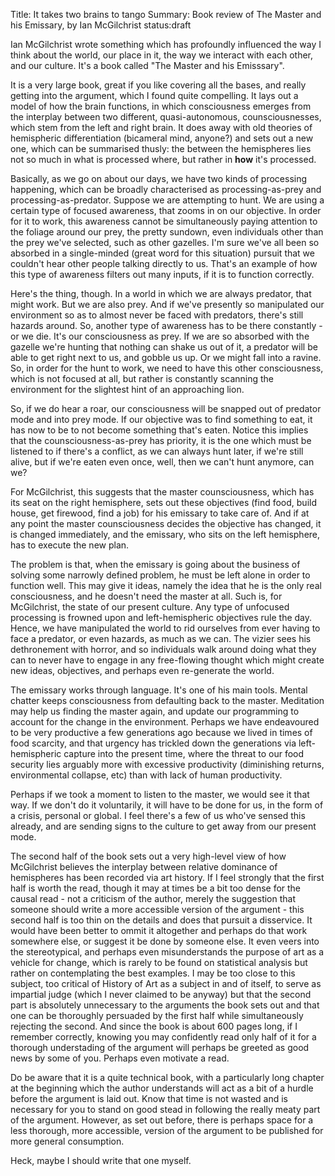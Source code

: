 Title: It takes two brains to tango
Summary: Book review of The Master and his Emissary, by Ian McGilchrist
status:draft

Ian McGilchrist wrote something which has profoundly influenced the way I think about the world, our place in it, the way we interact with each other, and our culture. It's a book called "The Master and his Emisssary".

It is a very large book, great if you like covering all the bases, and really getting into the argument, which I found quite compelling. It lays out a model of how the brain functions, in which consciousness emerges from the interplay between two different, quasi-autonomous, counsciousnesses, which stem from the left and right brain. It does away with old theories of hemispheric differentiation (bicameral mind, anyone?) and sets out a new one, which can be summarised thusly: the between the hemispheres lies not so much in what is processed where, but rather in **how** it's processed.

Basically, as we go on about our days, we have two kinds of processing happening, which can be broadly characterised as processing-as-prey and processing-as-predator. Suppose we are attempting to hunt. We are using a certain type of focused awareness, that zooms in on our objective. In order for it to work, this awareness cannot be simultaneously paying attention to the foliage around our prey, the pretty sundown, even individuals other than the prey we've selected, such as other gazelles. I'm sure we've all been so absorbed in a single-minded (great word for this situation) pursuit that we couldn't hear other people talking directly to us. That's an example of how this type of awareness filters out many inputs, if it is to function correctly.

Here's the thing, though. In a world in which we are always predator, that might work. But we are also prey. And if we've presently so manipulated our environment so as to almost never be faced with predators, there's still hazards around. So, another type of awareness has to be there constantly - or we die. It's our consciousness as prey. If we are so absorbed with the gazelle we're hunting that nothing can shake us out of it, a predator will be able to get right next to us, and gobble us up. Or we might fall into a ravine. So, in order for the hunt to work, we need to have this other consciousness, which is not focused at all, but rather is constantly scanning the environment for the slightest hint of an approaching lion.

So, if we do hear a roar, our consciousness will be snapped out of predator mode and into prey mode. If our objective was to find something to eat, it has now to be to not become something that's eaten. Notice this implies that the counsciousness-as-prey has priority, it is the one which must be listened to if there's a conflict, as we can always hunt later, if we're still alive, but if we're eaten even once, well, then we can't hunt anymore, can we? 

For McGilchrist, this suggests that the master counsciousness, which has its seat on the right hemisphere, sets out these objectives (find food, build house, get firewood, find a job) for his emissary to take care of. And if at any point the master counsciousness decides the objective has changed, it is changed immediately, and the emissary, who sits on the left hemisphere, has to execute the new plan.

The problem is that, when the emissary is going about the business of solving some narrowly defined problem, he must be left alone in order to function well. This may give it ideas, namely the idea that he is the only real consciousness, and he doesn't need the master at all. Such is, for McGilchrist, the state of our present culture. Any type of unfocused processing is frowned upon and left-hemispheric objectives rule the day. Hence, we have manipulated the world to rid ourselves from ever having to face a predator, or even hazards, as much as we can. The vizier sees his dethronement with horror, and so individuals walk around doing what they can to never have to engage in any free-flowing thought which might create new ideas, objectives, and perhaps even re-generate the world.

The emissary works through language. It's one of his main tools. Mental chatter keeps consciousness from defaulting back to the master. Meditation may help us finding the master again, and update our programming to account for the change in the environment. Perhaps we have endeavoured to be very productive a few generations ago because we lived in times of food scarcity, and that urgency has trickled down the generations via left-hemispheric capture into the present time, where the threat to our food security lies arguably more with excessive productivity (diminishing returns, environmental collapse, etc) than with lack of human productivity.

Perhaps if we took a moment to listen to the master, we would see it that way. If we don't do it voluntarily, it will have to be done for us, in the form of a crisis, personal or global. I feel there's a few of us who've sensed this already, and are sending signs to the culture to get away from our present mode.

The second half of the book sets out a very high-level view of how McGilchrist believes the interplay between relative dominance of hemispheres has been recorded via art history. If I feel strongly that the first half is worth the read, though it may at times be a bit too dense for the causal read - not a criticism of the author, merely the suggestion that someone should write a more accessible version of the argument - this second half is too thin on the details and does that pursuit a disservice. It would have been better to ommit it altogether and perhaps do that work somewhere else, or suggest it be done by someone else. It even veers into the stereotypical, and perhaps even misunderstands the purpose of art as a vehicle for change, which is rarely to be found on statistical analysis but rather on contemplating the best examples. I may be too close to this subject, too critical of History of Art as a subject in and of itself, to serve as impartial judge (which I never claimed to be anyway) but that the second part is absolutely unnecessary to the arguments the book sets out and that one can be thoroughly persuaded by the first half while simultaneously rejecting the second. And since the book is about 600 pages long, if I remember correctly, knowing you may confidently read only half of it for a thorough understading of the argument will perhaps be greeted as good news by some of you. Perhaps even motivate a read.

Do be aware that it is a quite technical book, with a particularly long chapter at the beginning which the author understands will act as a bit of a hurdle before the argument is laid out. Know that time is not wasted and is necessary for you to stand on good stead in following the really meaty part of the argument. However, as set out before, there is perhaps space for a less thorough, more accessible, version of the argument to be published for more general consumption.

Heck, maybe I should write that one myself.

[comment]: # (The differences, as set out by the book, are more than just a curiosity. Because McGilchrist suggests there's a proper functioning of the hemispheres, with one subordinate to the other. The right hemisphere, the master of the title has an emissary - sort of a prime-minister or vizier figure - whom he sends out on errands. As is a common motif, the vizier can sometimes depose the master, or rightful king, and attempt to rule in his place, and generally bungle it up with his insufficiencies, of which he is blind. This, McGilchrist suggests, is precisely what has happened to us.)
